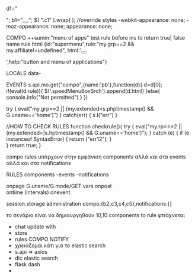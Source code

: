d1="<div class='new'></div>";
b1="<button class='new'></button>";
$( ".c1" ).wrap(  );
//override styles
    -webkit-appearance: none;
    -moz-appearance: none;
    appearance: none;

	
COMPO
++summ:"menu of apps" 
test rule before ins to return true| false
name rule html 
{id:"supermenu",rule:"my.grp==2 && my.affiliate!=undefined",
html:'<button class="but17" id="supermenuBut"></button>   
<div class="mainUlMspeedEm menubox" id="supermenu" style="display: none;">
</div>',help:"button and menu of applications"}




LOCALS 
data-

EVENTS 
s.api.mo.get("compo",{name:'pb'},function(d){
d=d[0];
if(eval(d.rule)){
$('.speedMenuBoxSrch').append(d.html)
}else{
console.info("Not permitted")
}
})

try {
 eval("my.grp==2 || (my.extended<s.phptimestamp() && G.uname=='home')")
}
catch(err) {
  s.l("err")
}

//HOW TO CHECK RULES 
function checkrule(){
try {
    eval("my.rp===2 || (my.extended<|s.hptimestamp() && G.uname=='home')"); 
} catch (e) {
    if (e instanceof SyntaxError) {
        return ("err12");
    }	
}
 return true;
}

compo
rules υπάρχουν στην εμφάνιση components
αλλά και στα events 
αλλά και στα notifications 

RULES 
components -events -notifications 

onpage G.uname/G.mode/GET vars 
onpost  
ontime (intervals)
onevent 

session.storage administration 
compo:{b2,c3,c4,c5},notifications:{} 

το σενάριο είναι να δημιουργηθούν 10,10 components 
to rule φτιάχνεται 

- chat update with 
- store
- rules COMPO NOTIFY
- χρειάζομαι κάτι για το elastic search 
- s.api => axios
- dic elastic search 
- flask dash 
- 